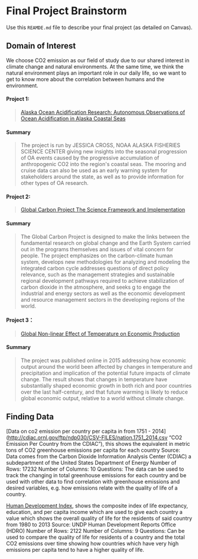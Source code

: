 # Final Project Brainstorm
Use this `REAMDE.md` file to describe your final project (as detailed on Canvas).
## Domain of Interest
We choose CO2 emission as our field of study due to our shared interest in climate change and natural environments. At the same time, we think the natural environment plays an important role in our daily life, so we want to get to know more about the correlation between humans and the environment.

#### Project 1:
>[Alaska Ocean Acidification Research: Autonomous Observations of Ocean Acidification in Alaska Coastal Seas](https://oceanacidification.noaa.gov/CurrentProjects/GulfofAlaska.aspx#)

#### Summary
>The project is run by JESSICA CROSS, NOAA ALASKA FISHERIES SCIENCE CENTER giving new insights into the seasonal progression of OA events caused by the progressive accumulation of anthropogenic CO2 into the region's coastal seas. The mooring and cruise data can also be used as an early warning system for stakeholders around the state, as well as to provide information for other types of OA research.

#### Project 2:
>[Global Carbon Project
The Science Framework
and Implementation](https://www.globalcarbonproject.org/global/pdf/GCPFrameworkFinal.pdf)

#### Summary
>The Global Carbon Project is designed to make the links
between the fundamental research on global change and
the Earth System carried out in the programs themselves and issues of vital concern for people. The project emphasizes on the carbon-climate human system, develops new methodologies for analyzing and
modeling the integrated carbon cycle addresses questions of direct policy
relevance, such as the management strategies and sustainable regional development pathways required to achieve
stabilization of carbon dioxide in the atmosphere, and seeks g to engage the industrial and energy sectors as well
as the economic development and resource management
sectors in the developing regions of the world.
#### Project 3：
>[Global Non-linear Effect of Temperature on Economic Production](https://web.stanford.edu/~mburke/climate/index.html)

#### Summary
>The project was published online in 2015 addressing how economic output around the world been affected by changes in temperature and precipitation and implication of the potential future impacts of climate change. The result shows that changes in temperature have substantially shaped economic growth in both rich and poor countries over the last half-century, and that future warming is likely to reduce global economic output, relative to a world without climate change.

## Finding Data
[Data on co2 emission per country per capita in from 1751 - 2014](http://cdiac.ornl.gov/ftp/ndp030/CSV-FILES/nation.1751_2014.csv “CO2 Emission Per Country from the CDIAC”), this shows the equivalent in metric tons of CO2 greenhouse emissions per capita for each country 
Source: Data comes from the Carbon Dioxide Information Analysis Center (CDIAC) a subdepartment of the United States Department of Energy
Number of Rows: 17232
Number of Columns: 10
Questions: The data can be used to track the changing in total greenhouse emissions for each country and be used with other data to find correlation with greenhouse emissions and desired variables, e.g. how emissions relate with the quality of life of a country.

[Human Development Index](“https://data.humdata.org/dataset/human-development-index-hdi/resource/4a7fd374-7e35-4c04-b7c8-25e5943aa476”), shows the composite index of life expectancy, education, and per capita income which are used to give each country a value which shows the overall quality of life for the residents of said country from 1980 to 2013
Source: UNDP Human Development Reports Office (HDRO)
Number of Rows: 2122
Number of Columns: 9
Questions: Can be used to compare the quality of life for residents of a country and the total CO2 emissions over time showing how countries which have very high emissions per capita tend to have a higher quality of life.

